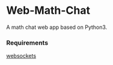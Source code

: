 # Web-Math-Chat
A math chat web app based on Python3.

### Requirements
[websockets](https://github.com/aaugustin/websockets)
